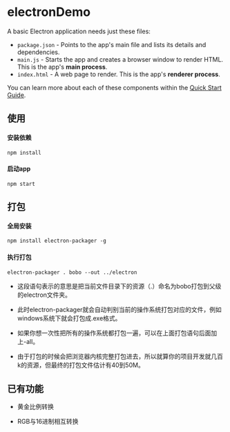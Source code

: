 # electronDemo

A basic Electron application needs just these files:

- `package.json` - Points to the app's main file and lists its details and dependencies.
- `main.js` - Starts the app and creates a browser window to render HTML. This is the app's **main process**.
- `index.html` - A web page to render. This is the app's **renderer process**.

You can learn more about each of these components within the [Quick Start Guide](http://electron.atom.io/docs/tutorial/quick-start).

## 使用

#### 安装依赖
`npm install`
#### 启动app
`npm start`

## 打包

#### 全局安装
`npm install electron-packager -g`

#### 执行打包
`electron-packager . bobo --out ../electron`

- 这段语句表示的意思是把当前文件目录下的资源（.）命名为bobo打包到父级的electron文件夹。

- 此时electron-packager就会自动判别当前的操作系统打包对应的文件，例如windows系统下就会打包成.exe格式。

- 如果你想一次性把所有的操作系统都打包一遍，可以在上面打包语句后面加上-all。

- 由于打包的时候会把浏览器内核完整打包进去，所以就算你的项目开发就几百k的资源，但最终的打包文件估计有40到50M。

## 已有功能

- 黄金比例转换

- RGB与16进制相互转换